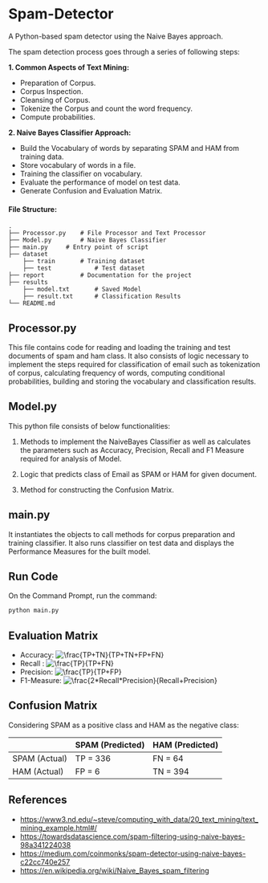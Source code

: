 # Spam-Detector
A Python-based spam detector using the Naive Bayes approach. 

The spam detection process goes through a series of following steps:

**1. Common Aspects of Text Mining:**
  * Preparation of Corpus.
  * Corpus Inspection.
  * Cleansing of Corpus.
  * Tokenize the Corpus and count the word frequency.  
  * Compute probabilities.

**2. Naive Bayes Classifier Approach:**
  * Build the Vocabulary of words by separating SPAM and HAM from training data.
  * Store vocabulary of words in a file.
  * Training the classifier on vocabulary.
  * Evaluate the performance of model on test data.
  * Generate Confusion and Evaluation Matrix.

#### File Structure:
	.
	├── Processor.py	# File Processor and Text Processor
	├── Model.py		# Naive Bayes Classifier
	├── main.py		# Entry point of script
	├── dataset
		├── train		# Training dataset
		├── test	        # Test dataset
	├── report			# Documentation for the project
  	├── results      		
		├── model.txt		# Saved Model
		├── result.txt  	# Classification Results
	└── README.md
  
## Processor.py
This file contains code for reading and loading the training and test documents of spam and ham class. It also consists of logic necessary to implement the steps required for classification of email such as tokenization of corpus, calculating frequency of words, computing conditional probabilities, building and storing the vocabulary and classification results.
 
## Model.py
This python file consists of below functionalities:

1. Methods to implement the NaiveBayes Classifier as well as calculates the parameters such as Accuracy, Precision, Recall and F1 Measure required for analysis of Model. 

2. Logic that predicts class of Email as SPAM or HAM for given document.

3. Method for constructing the Confusion Matrix.

## main.py
It instantiates the objects to call methods for corpus preparation and training classifier. It also runs classifier on test data and displays the Performance Measures for the built model.

## Run Code
On the Command Prompt, run the command:

```python
python main.py
```

## Evaluation Matrix
* Accuracy: <img src="https://latex.codecogs.com/svg.latex?\frac{TP&plus;TN}{TP&plus;TN&plus;FP&plus;FN}" title="\frac{TP+TN}{TP+TN+FP+FN}" />
* Recall : <img src="https://latex.codecogs.com/svg.latex?\frac{TP}{TP&plus;FN}" title="\frac{TP}{TP+FN}" />
* Precision: <img src="https://latex.codecogs.com/svg.latex?\frac{TP}{TP&plus;FP}" title="\frac{TP}{TP+FP}" />
* F1-Measure: <img src="https://latex.codecogs.com/svg.latex?\frac{2*Recall*Precision}{Recall&plus;Precision}" title="\frac{2*Recall*Precision}{Recall+Precision}" />
## Confusion Matrix

Considering SPAM as a positive class and HAM as the negative class:

|                  | SPAM (Predicted)   | HAM (Predicted)   |
|------------------|-----------------|----------------|
| SPAM (Actual) |       TP = 336      |        FN = 64      |
| HAM (Actual)  |       FP =   6      |       TN = 394      |

## References

* https://www3.nd.edu/~steve/computing_with_data/20_text_mining/text_mining_example.html#/
* https://towardsdatascience.com/spam-filtering-using-naive-bayes-98a341224038
* https://medium.com/coinmonks/spam-detector-using-naive-bayes-c22cc740e257
* https://en.wikipedia.org/wiki/Naive_Bayes_spam_filtering
